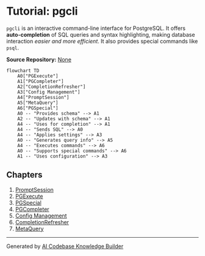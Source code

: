 # Tutorial: pgcli

`pgcli` is an interactive command-line interface for PostgreSQL. It offers **auto-completion** of SQL queries and syntax highlighting, making database interaction *easier and more efficient*. It also provides special commands like `psql`.


**Source Repository:** [None](None)

```mermaid
flowchart TD
    A0["PGExecute"]
    A1["PGCompleter"]
    A2["CompletionRefresher"]
    A3["Config Management"]
    A4["PromptSession"]
    A5["MetaQuery"]
    A6["PGSpecial"]
    A0 -- "Provides schema" --> A1
    A2 -- "Updates with schema" --> A1
    A4 -- "Uses for completion" --> A1
    A4 -- "Sends SQL" --> A0
    A4 -- "Applies settings" --> A3
    A0 -- "Generates query info" --> A5
    A4 -- "Executes commands" --> A6
    A0 -- "Supports special commands" --> A6
    A1 -- "Uses configuration" --> A3
```

## Chapters

1. [PromptSession](01_promptsession.md)
2. [PGExecute](02_pgexecute.md)
3. [PGSpecial](03_pgspecial.md)
4. [PGCompleter](04_pgcompleter.md)
5. [Config Management](05_config_management.md)
6. [CompletionRefresher](06_completionrefresher.md)
7. [MetaQuery](07_metaquery.md)


---

Generated by [AI Codebase Knowledge Builder](https://github.com/The-Pocket/Tutorial-Codebase-Knowledge)